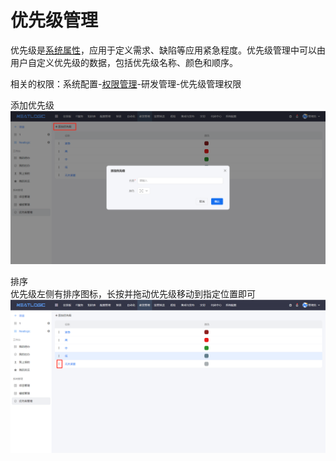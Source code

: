# 优先级管理
优先级是[系统属性](../7.研发管理/模板管理.md/#属性设置)，应用于定义需求、缺陷等应用紧急程度。优先级管理中可以由用户自定义优先级的数据，包括优先级名称、颜色和顺序。

相关的权限：系统配置-[权限管理](../100.系统配置/用户和权限.md)-研发管理-优先级管理权限

添加优先级
![](images/add_priority.png)

排序<br>
优先级左侧有排序图标，长按并拖动优先级移动到指定位置即可
![](images/sort_priority.png)